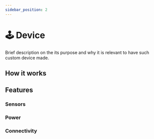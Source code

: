 ```yaml
---
sidebar_position: 2
---
```


# 🕹️ Device

Brief description on the its purpose and why it is relevant to have such custom device made.

## How it works

## Features

### Sensors

### Power

### Connectivity
